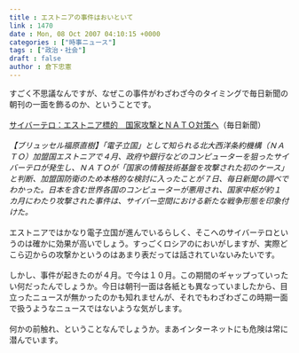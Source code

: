 ```yaml
---
title : エストニアの事件はおいといて
link : 1470
date : Mon, 08 Oct 2007 04:10:15 +0000
categories : ["時事ニュース"]
tags : ["政治・社会"]
draft : false
author : 倉下忠憲
---
```


すごく不思議なんですが、なぜこの事件がわざわざ今のタイミングで毎日新聞の朝刊の一面を飾るのか、ということです。<BR><BR><A HREF="http://mainichi.jp/select/world/europe/news/20071008k0000m030116000c.html" TARGET="_blank">サイバーテロ：エストニア標的　国家攻撃とＮＡＴＯ対策へ</A>（毎日新聞）<BR><BR><I>【ブリュッセル福原直樹】「電子立国」として知られる北大西洋条約機構（ＮＡＴＯ）加盟国エストニアで４月、政府や銀行などのコンピューターを狙ったサイバーテロが発生し、ＮＡＴＯが「国家の情報技術基盤を攻撃された初のケース」と判断、加盟国防衛のため本格的な検討に入ったことが７日、毎日新聞の調べでわかった。日本を含む世界各国のコンピューターが悪用され、国家中枢が約１カ月にわたり攻撃された事件は、サイバー空間における新たな戦争形態を印象付けた。</I><BR><BR>エストニアではかなり電子立国が進んでいるらしく、そこへのサイバーテロというのは確かに効果が高いでしょう。すっごくロシアのにおいがしますが、実際どこら辺からの攻撃かというのはあまり表だっては話されていないみたいです。<BR><BR>しかし、事件が起きたのが４月。で今は１０月。この期間のギャップっていったい何だったんでしょうか。今日は朝刊一面は各紙とも異なっていましたから、目立ったニュースが無かったのかも知れませんが、それでもわざわざこの時期一面で扱うようなニュースではないような気がします。<BR><BR>何かの前触れ、ということなんでしょうか。まあインターネットにも危険は常に潜んでいます。<br><br>
